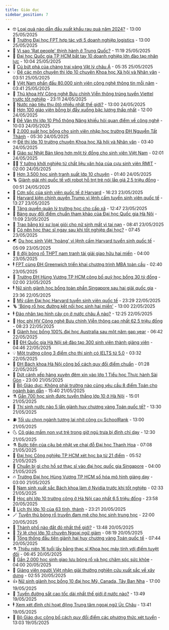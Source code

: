 ```yaml
---
title: Giáo dục
sidebar_position: 7
---
```


<!-- vnexpress-giao-duc:START -->
- 🤓 [Loại quả nào dẫn đầu xuất khẩu rau quả năm 2024?](https://vnexpress.net/loai-qua-nao-dan-dau-xuat-khau-rau-qua-nam-2024-4890313.html) - 13:00 25/05/2025
- 🦆 [Trường Đại học FPT hợp tác với 5 doanh nghiệp logistics](https://vnexpress.net/truong-dai-hoc-fpt-hop-tac-voi-5-doanh-nghiep-logistics-4890332.html) - 13:00 25/05/2025
- 🦩 [Vì sao &#39;Rat people&#39; thịnh hành ở Trung Quốc?](https://vnexpress.net/vi-sao-rat-people-thinh-hanh-o-trung-quoc-4881402.html) - 11:19 25/05/2025
- 🌮 [Đại học Quốc gia TP HCM bắt tay 10 doanh nghiệp lớn đào tạo nhân lực](https://vnexpress.net/dai-hoc-quoc-gia-tp-hcm-bat-tay-10-doanh-nghiep-lon-dao-tao-nhan-luc-4890288.html) - 10:04 25/05/2025
- 🔭 [Cú bứt phá của chàng trai vàng Vật lý châu Á](https://vnexpress.net/cu-but-pha-cua-chang-trai-vang-vat-ly-chau-a-4887783.html) - 05:35 25/05/2025
- 💡 [Đề các môn chuyên thi lớp 10 chuyên Khoa học Xã hội và Nhân văn](https://vnexpress.net/de-thi-lop-10-chuyen-van-su-dia-chuyen-khoa-hoc-xa-hoi-va-nhan-van-2025-4890207.html) - 03:51 25/05/2025
- 🥰 [Việt Nam phấn đấu 80.000 sinh viên công nghệ thông tin mỗi năm](https://vnexpress.net/viet-nam-phan-dau-80-000-sinh-vien-cong-nghe-thong-tin-moi-nam-4890198.html) - 03:41 25/05/2025
- 🐲 [Thủ khoa HV Công nghệ Bưu chính Viễn thông trúng tuyển Viettel trước tốt nghiệp](https://vnexpress.net/cach-hoc-cua-thu-khoa-hoc-vien-cong-nghe-buu-chinh-vien-thong-2025-4889230.html) - 23:11 24/05/2025
- 🦒 [Nước nào tiêu thụ ôtô nhiều nhất thế giới?](https://vnexpress.net/nuoc-nao-tieu-thu-oto-nhieu-nhat-the-gioi-4890080.html) - 13:00 24/05/2025
- 🦆 [Hơn 100 giáo viên bỗng bị đẩy xuống bậc lương thấp nhất](https://vnexpress.net/hon-100-giao-vien-bong-bi-day-xuong-bac-luong-thap-nhat-4889853.html) - 12:00 24/05/2025
- 🧰 [Đề Văn thi lớp 10 Phổ thông Năng khiếu hỏi quan điểm về công nghệ](https://vnexpress.net/de-van-thi-lop-10-pho-thong-nang-khieu-hoi-quan-diem-ve-cong-nghe-4890057.html) - 10:03 24/05/2025
- 🐘 [2.000 suất học bổng cho sinh viên nhập học trường ĐH Nguyễn Tất Thành](https://vnexpress.net/2-000-suat-hoc-bong-cho-sinh-vien-nhap-hoc-truong-dh-nguyen-tat-thanh-4890032.html) - 05:30 24/05/2025
- 🤓 [Đề thi lớp 10 trường chuyên Khoa học Xã hội và Nhân văn](https://vnexpress.net/de-thi-lop-10-truong-chuyen-khoa-hoc-xa-hoi-va-nhan-van-4889950.html) - 03:40 24/05/2025
- 🧰 [Giáo sư Nhật Bản tặng hơn một tỷ đồng cho sinh viên Việt Nam](https://vnexpress.net/giao-su-nhat-ban-tang-hon-mot-ty-dong-cho-sinh-vien-viet-nam-4889933.html) - 02:01 24/05/2025
- 🧑‍💻 [Ý tưởng khởi nghiệp từ chất liệu văn hóa của cựu sinh viên RMIT](https://vnexpress.net/y-tuong-khoi-nghiep-tu-chat-lieu-van-hoa-cua-cuu-sinh-vien-rmit-4889911.html) - 02:00 24/05/2025
- 🫶 [Hơn 3.500 học sinh tranh suất lớp 10 chuyên](https://vnexpress.net/hon-3-500-hoc-sinh-tranh-suat-lop-10-chuyen-4889886.html) - 01:40 24/05/2025
- 🪜 [Giành giải nhì quốc tế với robot hỗ trợ trẻ nói lắp giá 2,5 triệu đồng](https://vnexpress.net/gianh-giai-nhi-quoc-te-voi-robot-ho-tro-tre-noi-lap-gia-2-5-trieu-dong-4889797.html) - 00:51 24/05/2025
- 🎊 [Cơn sốc của sinh viên quốc tế ở Harvard](https://vnexpress.net/con-soc-cua-sinh-vien-quoc-te-o-harvard-4889758.html) - 16:23 23/05/2025
- 🧐 [Harvard kiện chính quyền Trump vì lệnh cấm tuyển sinh viên quốc tế](https://vnexpress.net/harvard-kien-chinh-quyen-trump-vi-lenh-cam-tuyen-sinh-vien-quoc-te-4889860.html) - 13:27 23/05/2025
- 🌈 [Tăng quyền quản lý trường học cho cấp xã](https://vnexpress.net/tang-quyen-quan-ly-truong-hoc-cho-cap-xa-4889848.html) - 12:47 23/05/2025
- 🥰 [Bảng quy đổi điểm chuẩn tham khảo của Đại học Quốc gia Hà Nội](https://vnexpress.net/bang-quy-doi-diem-chuan-hsa-cua-dai-hoc-quoc-gia-ha-noi-4889754.html) - 11:09 23/05/2025
- 🎡 [Trao bằng kỹ sư loại giỏi cho nữ sinh mất vì tai nạn](https://vnexpress.net/trao-bang-ky-su-loai-gioi-cho-nu-sinh-mat-vi-tai-nan-4889668.html) - 08:41 23/05/2025
- 🎊 [Có nên học thạc sĩ ngay sau khi tốt nghiệp đại học?](https://vnexpress.net/co-nen-hoc-thac-si-ngay-sau-khi-tot-nghiep-dai-hoc-4887664.html) - 07:45 23/05/2025
- 🌏 [Du học sinh Việt &#39;hoảng&#39; vì lệnh cấm Harvard tuyển sinh quốc tế](https://vnexpress.net/du-hoc-sinh-viet-hoang-vi-lenh-cam-harvard-tuyen-sinh-quoc-te-4889624.html) - 05:09 23/05/2025
- 🥸 [8 đội bóng rổ THPT nam tranh tài giải giao hữu hai miền](https://vnexpress.net/8-doi-bong-ro-thpt-nam-tranh-tai-giai-giao-huu-hai-mien-4889206.html) - 04:00 23/05/2025
- 🕴 [FPT cùng ĐH Greenwich triển khai chương trình MBA toàn cầu](https://vnexpress.net/fpt-cung-dh-greenwich-trien-khai-chuong-trinh-mba-toan-cau-4889372.html) - 02:40 23/05/2025
- 💂 [Trường ĐH Hùng Vương TP HCM công bố quỹ học bổng 30 tỷ đồng](https://vnexpress.net/truong-dh-hung-vuong-tp-hcm-cong-bo-quy-hoc-bong-30-ty-dong-4888139.html) - 02:00 23/05/2025
- 🕴 [Nữ sinh giành học bổng toàn phần Singapore sau hai giải quốc gia](https://vnexpress.net/nu-sinh-gianh-hoc-bong-toan-phan-singapore-sau-hai-giai-quoc-gia-4889220.html) - 23:36 22/05/2025
- 🌋 [Mỹ cấm Đại học Harvard tuyển sinh viên quốc tế](https://vnexpress.net/my-cam-dai-hoc-harvard-tuyen-sinh-vien-quoc-te-4889438.html) - 23:29 22/05/2025
- 🪜 [&#39;Bóng rổ học đường kết nối học sinh hai miền&#39;](https://vnexpress.net/bong-ro-hoc-duong-ket-noi-hoc-sinh-hai-mien-4889179.html) - 13:00 22/05/2025
- 🕴 [Đảo nhân tạo hình cây cọ ở nước châu Á nào?](https://vnexpress.net/dao-nhan-tao-hinh-cay-co-o-nuoc-chau-a-nao-4889369.html) - 12:25 22/05/2025
- 🎃 [Học phí HV Công nghệ Bưu chính Viễn thông cao nhất 62,5 triệu đồng](https://vnexpress.net/hoc-phi-hoc-vien-cong-nghe-buu-chinh-vien-thong-ptit-nam-2025-4889252.html) - 08:23 22/05/2025
- 🦏 [Giành học bổng 100% đại học Australia sau một năm gap year](https://vnexpress.net/gianh-hoc-bong-100-dai-hoc-australia-sau-mot-nam-gap-year-4888774.html) - 06:42 22/05/2025
- 🧑‍🏫 [ĐH Quốc gia Hà Nội sẽ đào tạo 300 sinh viên thành giảng viên](https://vnexpress.net/dh-quoc-gia-ha-noi-se-dao-tao-300-sinh-vien-thanh-giang-vien-4889106.html) - 04:46 22/05/2025
- 💡 [Một trường cộng 3 điểm cho thí sinh có IELTS từ 5.0](https://vnexpress.net/mot-truong-cong-3-diem-cho-thi-sinh-co-ielts-tu-5-0-4888976.html) - 03:32 22/05/2025
- 🐎 [ĐH Bách khoa Hà Nội công bố cách quy đổi điểm chuẩn](https://vnexpress.net/dh-bach-khoa-ha-noi-cong-bo-cach-quy-doi-diem-chuan-4889010.html) - 01:28 22/05/2025
- 🧰 [Dứt cảnh xếp hàng xuyên đêm xin vào lớp 1 Tiểu học Thực hành Sài Gòn](https://vnexpress.net/huong-dan-nop-ho-so-lop-1-tieu-hoc-thuc-hanh-sai-gon-4888966.html) - 23:00 21/05/2025
- 🙉 [Bộ Giáo dục: Không phải trường nào cũng yêu cầu 8 điểm Toán cho ngành bán dẫn](https://vnexpress.net/bo-giao-duc-khong-phai-truong-nao-cung-yeu-cau-8-diem-toan-cho-nganh-ban-dan-4888718.html) - 15:40 21/05/2025
- ⚗️ [Gần 700 học sinh được tuyển thẳng lớp 10 ở Hà Nội](https://vnexpress.net/gan-700-hoc-sinh-duoc-tuyen-thang-lop-10-o-ha-noi-4888964.html) - 15:01 21/05/2025
- 🌝 [Thí sinh nước nào 5 lần giành huy chương vàng Toán quốc tế?](https://vnexpress.net/thi-sinh-nuoc-nao-5-lan-gianh-huy-chuong-vang-toan-quoc-te-4888657.html) - 13:30 21/05/2025
- ⛽️ [Tối ưu chọn ngành tương lai nhờ công cụ SchoolRank](https://vnexpress.net/toi-uu-chon-nganh-tuong-lai-nho-cong-cu-schoolrank-4888939.html) - 13:00 21/05/2025
- 🌜 [Cô giáo mầm non vụt trẻ trong giờ ngủ trưa bị đình chỉ dạy](https://vnexpress.net/co-giao-mam-non-vut-tre-trong-gio-ngu-trua-bi-dinh-chi-day-4888904.html) - 12:30 21/05/2025
- ⚗️ [Bước tiến của cậu bé nhặt ve chai đỗ Đại học Thanh Hoa](https://vnexpress.net/buoc-tien-cua-cau-be-nhat-ve-chai-do-dai-hoc-thanh-hoa-4888670.html) - 07:08 21/05/2025
- 🧰 [Đại học Công nghiệp TP HCM xét học bạ từ 21 điểm](https://vnexpress.net/dai-hoc-cong-nghiep-tp-hcm-xet-hoc-ba-tu-21-diem-4888716.html) - 05:52 21/05/2025
- 🤗 [Chuẩn bị gì cho hồ sơ thạc sĩ vào đại học quốc gia Singapore](https://vnexpress.net/chuan-bi-gi-cho-ho-so-thac-si-vao-dai-hoc-quoc-gia-singapore-4887432.html) - 04:00 21/05/2025
- 🔥 [Trường Đại học Hùng Vương TP HCM số hóa mô hình giảng dạy](https://vnexpress.net/truong-dai-hoc-hung-vuong-tp-hcm-so-hoa-mo-hinh-giang-day-4886894.html) - 03:00 21/05/2025
- 💪 [Nam sinh xuất sắc Bách khoa làm ở Nvidia trước khi tốt nghiệp](https://vnexpress.net/nam-sinh-xuat-sac-bach-khoa-lam-o-nvidia-truoc-khi-tot-nghiep-4887782.html) - 02:33 21/05/2025
- 💂 [Học phí lớp 10 trường công ở Hà Nội cao nhất 6,5 triệu đồng](https://vnexpress.net/hoc-phi-lop-10-thpt-phan-huy-chu-nguyen-tat-thanh-va-cac-truong-cong-chat-luong-cao-o-ha-noi-4888041.html) - 23:58 20/05/2025
- 🌮 [Lịch thi lớp 10 của 63 tỉnh, thành](https://vnexpress.net/lich-thi-lop-10-cua-63-tinh-thanh-4888149.html) - 23:21 20/05/2025
- 🪄 [Tuyển thủ bóng rổ truyền đam mê cho học sinh trung học](https://vnexpress.net/tuyen-thu-bong-ro-truyen-dam-me-cho-hoc-sinh-trung-hoc-4888240.html) - 22:00 20/05/2025
- 🎡 [Thành phố nào đắt đỏ nhất thế giới?](https://vnexpress.net/thanh-pho-nao-dat-do-nhat-the-gioi-4888454.html) - 13:48 20/05/2025
- 🌈 [Tỷ lệ chọi lớp 10 chuyên Ngoại ngữ giảm](https://vnexpress.net/ty-le-choi-lop-10-chuyen-ngoai-ngu-giam-4888332.html) - 08:19 20/05/2025
- 🎊 [Tổng thống đầu tiên giành hai huy chương vàng Toán quốc tế](https://vnexpress.net/tong-thong-dau-tien-gianh-hai-huy-chuong-vang-toan-quoc-te-4888318.html) - 07:44 20/05/2025
- ⚗️ [Thiếu niên 16 tuổi lấy bằng thạc sĩ Khoa học máy tính với điểm tuyệt đối](https://vnexpress.net/thieu-nien-16-tuoi-lay-bang-thac-si-khoa-hoc-may-tinh-voi-diem-tuyet-doi-4888118.html) - 06:45 20/05/2025
- 🌁 [Gần 2.000 học sinh giao lưu bóng rổ và học chăm sóc sức khỏe](https://vnexpress.net/gan-2-000-hoc-sinh-giao-luu-bong-ro-va-hoc-cham-soc-suc-khoe-4888108.html) - 04:00 20/05/2025
- 🦏 [Giảng viên người Việt nhận giải thưởng nghiên cứu xuất sắc về xây dựng](https://vnexpress.net/giang-vien-nguoi-viet-nhan-giai-thuong-nghien-cuu-xuat-sac-ve-xay-dung-4887703.html) - 02:55 20/05/2025
- 👍 [Nữ sinh giành học bổng 10 đại học Mỹ, Canada, Tây Ban Nha](https://vnexpress.net/nu-sinh-gianh-hoc-bong-10-dai-hoc-my-canada-tay-ban-nha-4887893.html) - 17:00 19/05/2025
- 🌈 [Tuyến đường sắt cao tốc dài nhất thế giới ở nước nào?](https://vnexpress.net/tuyen-duong-sat-cao-toc-dai-nhat-the-gioi-o-nuoc-nao-4887985.html) - 13:49 19/05/2025
- 🕴 [Xem xét đình chỉ hoạt động Trung tâm ngoại ngữ Úc Châu](https://vnexpress.net/xem-xet-dinh-chi-hoat-dong-trung-tam-ngoai-ngu-uc-chau-4888008.html) - 13:41 19/05/2025
- 🧰 [Bộ Giáo dục công bố cách quy đổi điểm các phương thức xét tuyển](https://vnexpress.net/bo-giao-duc-cong-bo-cach-quy-doi-diem-xet-tuyen-dai-hoc-giua-cac-phuong-thuc-4888004.html) - 13:03 19/05/2025<!-- vnexpress-giao-duc:END -->
